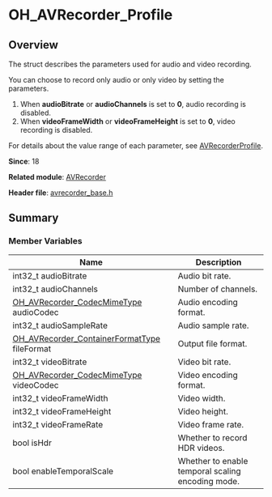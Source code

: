 # OH_AVRecorder_Profile
<!--Kit: Media Kit-->
<!--Subsystem: Multimedia-->
<!--Owner: @shiwei75-->
<!--Designer: @HmQQQ-->
<!--Tester: @xdlinc-->
<!--Adviser: @w_Machine_cc-->

## Overview

The struct describes the parameters used for audio and video recording.

You can choose to record only audio or only video by setting the parameters.

1. When **audioBitrate** or **audioChannels** is set to **0**, audio recording is disabled.
2. When **videoFrameWidth** or **videoFrameHeight** is set to **0**, video recording is disabled.

For details about the value range of each parameter, see [AVRecorderProfile](arkts-apis-media-i.md#avrecorderprofile9).

**Since**: 18

**Related module**: [AVRecorder](capi-avrecorder.md)

**Header file**: [avrecorder_base.h](capi-avrecorder-base-h.md)

## Summary

### Member Variables

| Name| Description|
| -- | -- |
| int32_t audioBitrate | Audio bit rate.|
| int32_t audioChannels | Number of channels.|
| [OH_AVRecorder_CodecMimeType](capi-avrecorder-base-h.md#oh_avrecorder_codecmimetype) audioCodec | Audio encoding format.|
| int32_t audioSampleRate | Audio sample rate.|
| [OH_AVRecorder_ContainerFormatType](capi-avrecorder-base-h.md#oh_avrecorder_containerformattype) fileFormat | Output file format.|
| int32_t videoBitrate | Video bit rate.|
| [OH_AVRecorder_CodecMimeType](capi-avrecorder-base-h.md#oh_avrecorder_codecmimetype) videoCodec | Video encoding format.|
| int32_t videoFrameWidth | Video width.|
| int32_t videoFrameHeight | Video height.|
| int32_t videoFrameRate | Video frame rate.|
| bool isHdr | Whether to record HDR videos.|
| bool enableTemporalScale | Whether to enable temporal scaling encoding mode.|
